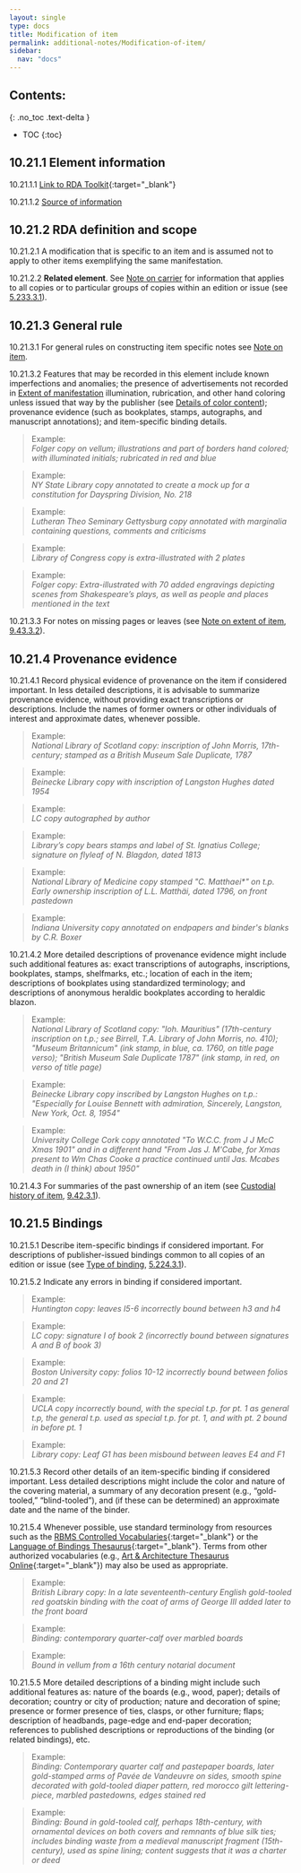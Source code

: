 ```yaml
---
layout: single
type: docs
title: Modification of item
permalink: additional-notes/Modification-of-item/
sidebar:
  nav: "docs"
---
```


## Contents:
{: .no_toc .text-delta }

- TOC
{:toc}

## 10.21.1 Element information

<a name="10.21.1.1">10.21.1.1</a> [Link to RDA Toolkit](https://beta.rdatoolkit.org/Content?externalId=en-US_ala-0933d5b6-bbe5-3c50-87cb-5a54df6d2580){:target="_blank"}

<a name="10.21.1.2">10.21.1.2</a> [Source of information](/DCRMR/additional-notes/)

## 10.21.2 RDA definition and scope

<a name="10.21.2.1">10.21.2.1</a> A modification that is specific to an item and is assumed not to apply to other items exemplifying the same manifestation.

<a name="10.21.2.2">10.21.2.2</a> **Related element**. See [Note on carrier](/DCRMR/phys-desc/Note-on-carrier/) for information that applies to all copies or to particular groups of copies within an edition or issue (see [5.233.3.1](/DCRMR/phys-desc/Note-on-carrier/#5.233.3.1)).

## 10.21.3 General rule

<a name="10.21.3.1">10.21.3.1</a> For general rules on constructing item specific notes see [Note on item](/DCRMR/additional-notes/Note-on-item/).

<a name="10.21.3.2">10.21.3.2</a> Features that may be recorded in this element include known imperfections and anomalies; the presence of advertisements not recorded in [Extent of manifestation](/DCRMR/phys-desc/Extent-of-manifestation/) illumination, rubrication, and other hand coloring unless issued that way by the publisher (see [Details of color content](/DCRMR/phys-desc/Details-of-color-content/)); provenance evidence (such as bookplates, stamps, autographs, and manuscript annotations); and item-specific binding details. 

>Example:  
><CITE>Folger copy on vellum; illustrations and part of borders hand colored; with illuminated initials; rubricated in red and blue</CITE>

>Example:  
><CITE>NY State Library copy annotated to create a mock up for a constitution for Dayspring Division, No. 218</CITE>

>Example:  
><CITE>Lutheran Theo Seminary Gettysburg copy annotated with marginalia containing questions, comments and criticisms</CITE>

>Example:  
><CITE>Library of Congress copy is extra-illustrated with 2 plates</CITE>

>Example:  
><CITE>Folger copy: Extra-illustrated with 70 added engravings depicting scenes from Shakespeare’s plays, as well as people and places mentioned in the text</CITE>

<a name="10.21.3.3">10.21.3.3</a> For notes on missing pages or leaves (see [Note on extent of item](/DCRMR/additional-notes/Note-on-extent-of-item/), [9.43.3.2](/DCRMR/additional-notes/Note-on-extent-of-item/#9.43.3.2)).

## 10.21.4 Provenance evidence

<a name="10.21.4.1">10.21.4.1</a> Record physical evidence of provenance on the item if considered important. In less detailed descriptions, it is advisable to summarize provenance evidence, without providing exact transcriptions or descriptions. Include the names of former owners or other individuals of interest and approximate dates, whenever possible.

>Example:  
><CITE>National Library of Scotland copy: inscription of John Morris, 17th-century; stamped as a British Museum Sale Duplicate, 1787</CITE>

>Example:  
><CITE>Beinecke Library copy with inscription of Langston Hughes dated 1954</CITE>

>Example:  
><CITE>LC copy autographed by author</CITE>

>Example:  
><CITE>Library’s copy bears stamps and label of St. Ignatius College; signature on flyleaf of N. Blagdon, dated 1813</CITE>

>Example:  
><CITE>National Library of Medicine copy stamped "C. Matthaei*" on t.p. Early ownership inscription of L.L. Matthäi, dated 1796, on front pastedown</CITE>

>Example:  
><CITE>Indiana University copy annotated on endpapers and binder's blanks by C.R. Boxer</CITE>

<a name="10.21.4.2">10.21.4.2</a> More detailed descriptions of provenance evidence might include such additional features as: exact transcriptions of autographs, inscriptions, bookplates, stamps, shelfmarks, etc.; location of each in the item; descriptions of bookplates using standardized terminology; and descriptions of anonymous heraldic bookplates according to heraldic blazon.

>Example:  
><CITE>National Library of Scotland copy: "Ioh. Mauritius" (17th-century inscription on t.p.; see Birrell, T.A. Library of John Morris, no. 410); "Museum Britannicum" (ink stamp, in blue, ca. 1760, on title page verso); "British Museum Sale Duplicate 1787" (ink stamp, in red, on verso of title page)</CITE>

>Example:  
><CITE>Beinecke Library copy inscribed by Langston Hughes on t.p.: "Especially for Louise Bennett with admiration, Sincerely, Langston, New York, Oct. 8, 1954" </CITE>

>Example:  
><CITE>University College Cork copy annotated "To W.C.C. from J J McC Xmas 1901" and in a different hand "From Jas J. M'Cabe, for Xmas present to Wm Chas Cooke a practice continued until Jas. Mcabes death in (I think) about 1950"</CITE>

<a name="10.21.4.3">10.21.4.3</a> For summaries of the past ownership of an item (see [Custodial history of item](/DCRMR/additional-notes/Custodial-history-of-item/), [9.42.3.1](/DCRMR/additional-notes/Custodial-history-of-item/#9.42.3.1)).

## 10.21.5 Bindings

<a name="10.21.5.1">10.21.5.1</a> Describe item-specific bindings if considered important. For descriptions of publisher-issued bindings common to all copies of an edition or issue (see [Type of binding](/DCRMR/phys-desc/Type-of-binding/), [5.224.3.1](/DCRMR/phys-desc/Type-of-binding/#5.224.3.1)).

<a name="10.21.5.2">10.21.5.2</a> Indicate any errors in binding if considered important.

>Example:  
><CITE>Huntington copy: leaves I5-6 incorrectly bound between h3 and h4</CITE>

>Example:  
><CITE>LC copy: signature I of book 2 (incorrectly bound between signatures A and B of book 3)</CITE>

>Example:  
><CITE>Boston University copy: folios 10-12 incorrectly bound between folios 20 and 21</CITE>

>Example:  
><CITE>UCLA copy incorrectly bound, with the special t.p. for pt. 1 as general t.p, the general t.p. used as special t.p. for pt. 1, and with pt. 2 bound in before pt. 1</CITE>

>Example:  
><CITE>Library copy: Leaf G1 has been misbound between leaves E4 and F1</CITE>

<a name="10.21.5.3">10.21.5.3</a> Record other details of an item-specific binding if considered important. Less detailed descriptions might include the color and nature of the covering material, a summary of any decoration present (e.g., “gold-tooled,” “blind-tooled”), and (if these can be determined) an approximate date and the name of the binder.

<a name="10.21.5.4">10.21.5.4</a> Whenever possible, use standard terminology from resources such as the [RBMS Controlled Vocabularies](http://rbms.info/vocabularies/index.shtml){:target="_blank"} or the [Language of Bindings Thesaurus](https://www.ligatus.org.uk/){:target="_blank"}. Terms from other authorized vocabularies (e.g., [Art & Architecture Thesaurus Online](https://www.getty.edu/research/tools/vocabularies/aat/){:target="_blank"}) may also be used as appropriate.

>Example:  
><CITE>British Library copy: In a late seventeenth-century English gold-tooled red goatskin binding with the coat of arms of George III added later to the front board</CITE>

>Example:  
><CITE>Binding: contemporary quarter-calf over marbled boards</CITE>

>Example:  
><CITE>Bound in vellum from a 16th century notarial document</CITE>

<a name="10.21.5.5">10.21.5.5</a> More detailed descriptions of a binding might include such additional features as: nature of the boards (e.g., wood, paper); details of decoration; country or city of production; nature and decoration of spine; presence or former presence of ties, clasps, or other furniture; flaps; description of headbands, page-edge and end-paper decoration; references to published descriptions or reproductions of the binding (or related bindings), etc.

>Example:  
><CITE>Binding: Contemporary quarter calf and pastepaper boards, later gold-stamped arms of Pavée de Vandeuvre on sides, smooth spine decorated with gold-tooled diaper pattern, red morocco gilt lettering-piece, marbled pastedowns, edges stained red</CITE>

>Example:  
><CITE>Binding: Bound in gold-tooled calf, perhaps 18th-century, with ornamental devices on both covers and remnants of blue silk ties; includes binding waste from a medieval manuscript fragment (15th-century), used as spine lining; content suggests that it was a charter or deed</CITE>